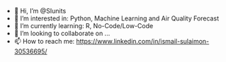 - 👋 Hi, I’m @SIunits
- 👀 I’m interested in: Python, Machine Learning and Air Quality Forecast
- 🌱 I’m currently learning: R, No-Code/Low-Code
- 💞️ I’m looking to collaborate on ...
- 📫 How to reach me: https://www.linkedin.com/in/ismail-sulaimon-30536695/

<!---
SIunits/SIunits is a ✨ special ✨ repository because its `README.md` (this file) appears on your GitHub profile.
You can click the Preview link to take a look at your changes.
--->
